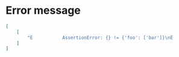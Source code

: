 # Error message

```json
[
    [
        "E           AssertionError: {} != {'foo': ['bar']}\nE           - {}\nE           + {'foo': ['bar']}"
    ]
]
```
